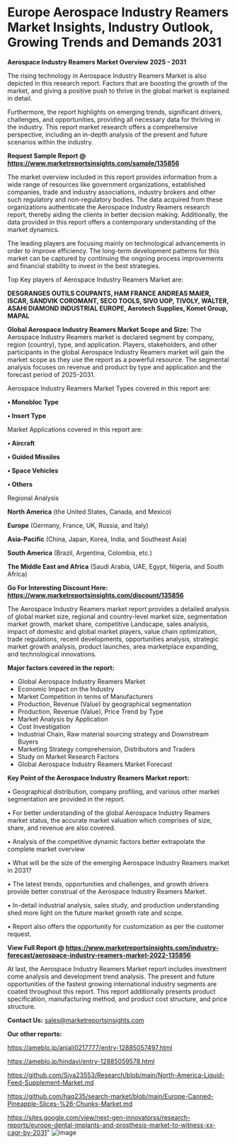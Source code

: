 # Europe Aerospace Industry Reamers Market Insights, Industry Outlook, Growing Trends and Demands 2031

<Strong> Aerospace Industry Reamers Market Overview 2025 - 2031</strong>

The rising technology in Aerospace Industry Reamers Market is also depicted in this research report. Factors that are boosting the growth of the market, and giving a positive push to thrive in the global market is explained in detail.

Furthermore, the report highlights on emerging trends, significant drivers, challenges, and opportunities, providing all necessary data for thriving in the industry. This report market research offers a comprehensive perspective, including an in-depth analysis of the present and future scenarios within the industry.

<strong>Request Sample Report @ <a href=https://www.marketreportsinsights.com/sample/135856>https://www.marketreportsinsights.com/sample/135856</a></strong>

The market overview included in this report provides information from a wide range of resources like government organizations, established companies, trade and industry associations, industry brokers and other such regulatory and non-regulatory bodies. The data acquired from these organizations authenticate the Aerospace Industry Reamers research report, thereby aiding the clients in better decision making. Additionally, the data provided in this report offers a contemporary understanding of the market dynamics.

The leading players are focusing mainly on technological advancements in order to improve efficiency. The long-term development patterns for this market can be captured by continuing the ongoing process improvements and financial stability to invest in the best strategies.

Top Key players of Aerospace Industry Reamers Market are:

<strong>DESGRANGES OUTILS COUPANTS, HAM FRANCE ANDREAS MAIER, ISCAR, SANDVIK COROMANT, SECO TOOLS, SIVO UOP, TIVOLY, WALTER, ASAHI DIAMOND INDUSTRIAL EUROPE, Aerotech Supplies, Komet Group, MAPAL</strong>

<strong><b>Global Aerospace Industry Reamers Market Scope and Size:</b></strong>
The Aerospace Industry Reamers market is declared segment by company, region (country), type, and application. Players, stakeholders, and other participants in the global Aerospace Industry Reamers market will gain the market scope as they use the report as a powerful resource. The segmental analysis focuses on revenue and product by type and application and the forecast period of 2025-2031.

Aerospace Industry Reamers Market Types covered in this report are:

<strong>• Monobloc Type

• Insert Type</strong>

Market Applications covered in this report are:

<strong>• Aircraft

• Guided Missiles

• Space Vehicles

• Others</strong> 

Regional Analysis

<strong>North America</strong> (the United States, Canada, and Mexico)

<strong>Europe</strong> (Germany, France, UK, Russia, and Italy)

<strong>Asia-Pacific</strong> (China, Japan, Korea, India, and Southeast Asia)

<strong>South America</strong> (Brazil, Argentina, Colombia, etc.)

<strong>The Middle East and Africa</strong> (Saudi Arabia, UAE, Egypt, Nigeria, and South Africa)

<strong>Go For Interesting Discount Here: <a href=https://www.marketreportsinsights.com/discount/135856>https://www.marketreportsinsights.com/discount/135856</a></strong>

The Aerospace Industry Reamers market report provides a detailed analysis of global market size, regional and country-level market size, segmentation market growth, market share, competitive Landscape, sales analysis, impact of domestic and global market players, value chain optimization, trade regulations, recent developments, opportunities analysis, strategic market growth analysis, product launches, area marketplace expanding, and technological innovations.

<strong><b>Major factors covered in the report:</b></strong>
<ul>
  <li>Global Aerospace Industry Reamers Market </li>
  <li>Economic Impact on the Industry</li>
  <li>Market Competition in terms of Manufacturers</li>
  <li>Production, Revenue (Value) by geographical segmentation</li>
  <li>Production, Revenue (Value), Price Trend by Type</li>
  <li>Market Analysis by Application</li>
  <li>Cost Investigation</li>
  <li>Industrial Chain, Raw material sourcing strategy and Downstream Buyers</li>
  <li>Marketing Strategy comprehension, Distributors and Traders</li>
  <li>Study on Market Research Factors</li>
  <li>Global Aerospace Industry Reamers Market Forecast</li>
</ul>

<strong><b>Key Point of the Aerospace Industry Reamers Market report:</b></strong>

• Geographical distribution, company profiling, and various other market segmentation are provided in the report.

• For better understanding of the global Aerospace Industry Reamers market status, the accurate market valuation which comprises of size, share, and revenue are also covered.

• Analysis of the competitive dynamic factors better extrapolate the complete market overview

• What will be the size of the emerging Aerospace Industry Reamers market in 2031?

• The latest trends, opportunities and challenges, and growth drivers provide better construal of the Aerospace Industry Reamers Market.

• In-detail industrial analysis, sales study, and production understanding shed more light on the future market growth rate and scope.

• Report also offers the opportunity for customization as per the customer request.

<strong><b>View Full Report @ <a href=https://www.marketreportsinsights.com/industry-forecast/aerospace-industry-reamers-market-2022-135856>https://www.marketreportsinsights.com/industry-forecast/aerospace-industry-reamers-market-2022-135856</a></b></strong>


At last, the Aerospace Industry Reamers Market report includes investment come analysis and development trend analysis. The present and future opportunities of the fastest growing international industry segments are coated throughout this report. This report additionally presents product specification, manufacturing method, and product cost structure, and price structure.

<strong>Contact Us:</strong>
sales@marketreportsinsights.com

<strong>Our other reports:</strong>

<a href=https://ameblo.jp/anjali0217777/entry-12885057497.html>https://ameblo.jp/anjali0217777/entry-12885057497.html</a>

<a href=https://ameblo.jp/hindavi/entry-12885059578.html>https://ameblo.jp/hindavi/entry-12885059578.html</a>

<a href=https://github.com/Siya23553/Research/blob/main/North-America-Liquid-Feed-Supplement-Market.md>https://github.com/Siya23553/Research/blob/main/North-America-Liquid-Feed-Supplement-Market.md</a>

<a href=https://github.com/haq235/search-market/blob/main/Europe-Canned-Pineapple-Slices-%26-Chunks-Market.md>https://github.com/haq235/search-market/blob/main/Europe-Canned-Pineapple-Slices-%26-Chunks-Market.md</a>

<a href=https://sites.google.com/view/next-gen-innovatorss/research-reports/europe-dental-implants-and-prosthesis-market-to-witness-xx-cagr-by-2031>https://sites.google.com/view/next-gen-innovatorss/research-reports/europe-dental-implants-and-prosthesis-market-to-witness-xx-cagr-by-2031</a>"
![image](https://github.com/user-attachments/assets/5fe68a61-d2c3-43f4-9a57-1ed964031561)

